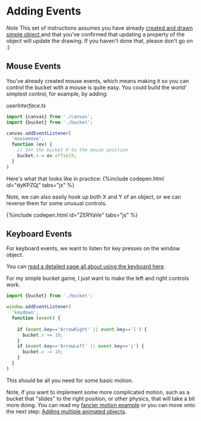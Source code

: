 # Adding Events

*Note*
This set of instructions assumes you have already [created and drawn simple object ](player.md) and that you've confirmed that updating a property of the object will update the drawing. If you haven't done that, please don't go on :)

## Mouse Events

You've already created mouse events, which means making it so you can control the bucket with a mouse is quite easy. You could build the world' simplest control, for example, by adding:

*userInterface.ts*

```typescript
import {canvas} from './canvas';
import {bucket} from './bucket';

canvas.addEventListener(
  'mousemove',
  function (ev) {
    // Set the bucket X to the mouse position
    bucket.x = ev.offsetX;
  }
)
```

Here's what that looks like in practice:
{%include codepen.html id="dyKPZQj" tabs="js" %}

Note, we can also easily hook up both X and Y of an object, or we can reverse them for some unusual controls.

{%include codepen.html id="ZERYaVe" tabs="js" %}


## Keyboard Events

For keyboard events, we want to listen for key presses on the window object.

You can [read a detailed page all about using the keyboard here](../../canvas/keyboard.md).

For my simple bucket game, I just want to make the left and right controls work.

```typescript
import {bucket} from './bucket';

window.addEventListener(
  'keydown',
  function (event) {
    
    if (event.key=='ArrowRight' || event.key=='l') {
      bucket.x += 10;
    }
    if (event.key=='ArrowLeft' || event.key=='j') {
      bucket.x -= 10;
    }
  }
)
```

This should be all you need for some basic motion.

Note, if you want to implement some more complicated motion, such as a bucket that "slides" to the right position, or other physics, that will take a bit more doing. You can read my [fancier motion example](./fancierMotion.md) or you can move onto the next step: [Adding multiple animated objects](./multipleObjects).
